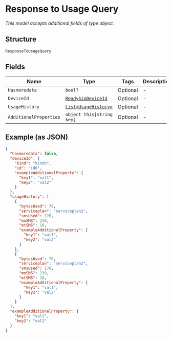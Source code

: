 
# Response to Usage Query

*This model accepts additional fields of type object.*

## Structure

`ResponseToUsageQuery`

## Fields

| Name | Type | Tags | Description |
|  --- | --- | --- | --- |
| `Hasmoredata` | `bool?` | Optional | - |
| `DeviceId` | [`ReadySimDeviceId`](../../doc/models/ready-sim-device-id.md) | Optional | - |
| `UsageHistory` | [`List<UsageHistory>`](../../doc/models/usage-history.md) | Optional | - |
| `AdditionalProperties` | `object this[string key]` | Optional | - |

## Example (as JSON)

```json
{
  "hasmoredata": false,
  "deviceId": {
    "kind": "kind8",
    "id": "id0",
    "exampleAdditionalProperty": {
      "key1": "val1",
      "key2": "val2"
    }
  },
  "usageHistory": [
    {
      "bytesUsed": 76,
      "serviceplan": "serviceplan2",
      "smsUsed": 176,
      "moSMS": 230,
      "mtSMS": 18,
      "exampleAdditionalProperty": {
        "key1": "val1",
        "key2": "val2"
      }
    },
    {
      "bytesUsed": 76,
      "serviceplan": "serviceplan2",
      "smsUsed": 176,
      "moSMS": 230,
      "mtSMS": 18,
      "exampleAdditionalProperty": {
        "key1": "val1",
        "key2": "val2"
      }
    }
  ],
  "exampleAdditionalProperty": {
    "key1": "val1",
    "key2": "val2"
  }
}
```

